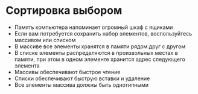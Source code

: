 # Сортировка выбором

* Память компьютера напоминает огромный шкаф с ящиками
* Если вам потребуется сохранить набор элементов, воспользуйтесь массивом или списком
* В массиве все элементы хранятся в памяти рядом друг с другом
* В списке элементы распределяются в произвольных местах в памяти, при этом в одном элементе хранится адрес следующего элемента
* Массивы обеспечивают быстрое чтение
* Списки обеспечивают быструю вставки и удаление
* Все элементы массива должны быть однотипными

